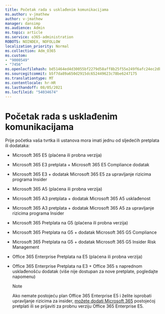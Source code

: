 ```yaml
---
title: Početak rada s usklađenim komunikacijama
ms.author: v-jmathew
author: v-jmathew
manager: dansimp
ms.audience: Admin
ms.topic: article
ms.service: o365-administration
ROBOTS: NOINDEX, NOFOLLOW
localization_priority: Normal
ms.collection: Adm_O365
ms.custom:
- "9000549"
- "7456"
ms.openlocfilehash: bd51464ed4d30055bf2279d58aff8b25f55e249f6afc24ec2db227a1e9bdfbad
ms.sourcegitcommit: b5f7da89a650d2915dc652449623c78be6247175
ms.translationtype: MT
ms.contentlocale: hr-HR
ms.lasthandoff: 08/05/2021
ms.locfileid: "54034674"
---
```

# <a name="get-started-with-communication-compliance"></a>Početak rada s usklađenim komunikacijama

Prije početka vaša tvrtka ili ustanova mora imati jednu od sljedećih pretplata ili dodataka:

* Microsoft 365 E5 (plaćena ili probna verzija)
* Microsoft 365 E3 pretplata + Microsoft 365 E5 Compliance dodatak
* Microsoft 365 E3 + dodatak Microsoft 365 E5 za upravljanje rizicima programa Insider
* Microsoft 365 A5 (plaćena ili probna verzija)
* Microsoft 365 A3 pretplata + dodatak Microsoft 365 A5 usklađenost
* Microsoft 365 A3 pretplata + dodatak Microsoft 365 A5 za upravljanje rizicima programa Insider
* Microsoft 365 Pretplata na G5 (plaćena ili probna verzija)
* Microsoft 365 Pretplata na G5 + dodatak Microsoft 365 G5 Compliance
* Microsoft 365 Pretplata na G5 + dodatak Microsoft 365 G5 Insider Risk Management
* Office 365 Enterprise Pretplata na E5 (plaćena ili probna verzija)
* Office 365 Enterprise Pretplata na E3 + Office 365 s naprednom usklađenošću dodatak (više nije dostupan za nove pretplate, pogledajte napomenu)

    > [!NOTE]
    > Ako nemate postojeću plan Office 365 Enterprise E5 i želite isprobati upravljanje rizicima za insider, [možete dodati Microsoft 365](https://go.microsoft.com/fwlink/?linkid=2130508) postojećoj pretplati ili se prijaviti za probnu verziju Office 365 Enterprise E5.
